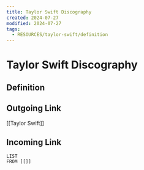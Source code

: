 ```yaml
---
title: Taylor Swift Discography
created: 2024-07-27
modified: 2024-07-27
tags:
  - RESOURCES/taylor-swift/definition
---
```

# Taylor Swift Discography
## Definition

## Outgoing Link
[[Taylor Swift]]
## Incoming Link
```dataview
LIST
FROM [[]]
```
